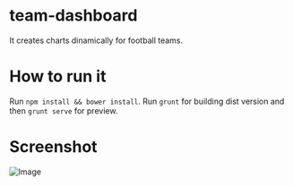 # team-dashboard

It creates charts dinamically for football teams.

# How to run it
Run `npm install && bower install`.
Run `grunt` for building dist version and then `grunt serve` for preview.

# Screenshot
![Image](../master/screenShot.jpg?raw=true)